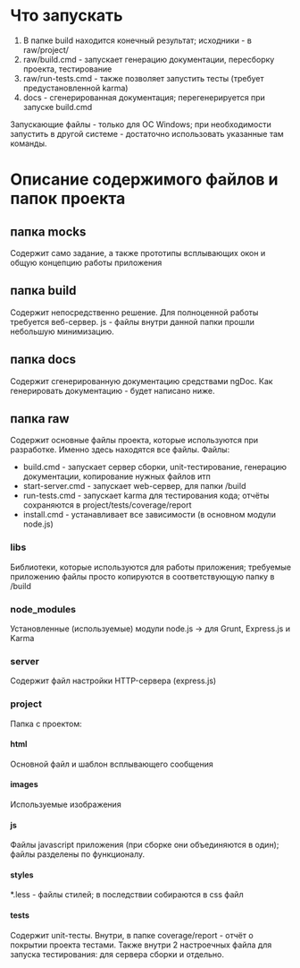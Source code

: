 # Что запускать
1. В папке build находится конечный результат; исходники - в raw/project/
2. raw/build.cmd - запускает генерацию документации, пересборку проекта, тестирование
3. raw/run-tests.cmd - также позволяет запустить тесты (требует предустановленной karma)
4. docs - сгенерированная документация; перегенерируется при запуске build.cmd

Запускающие файлы - только для ОС Windows; при необходимости запустить в другой системе - достаточно использовать указанные там команды.

# Описание содержимого файлов и папок проекта

## папка mocks

Содержит само задание, а также прототипы всплывающих окон и общую концепцию работы приложения

## папка build

Содержит непосредственно решение. Для полноценной работы требуется веб-сервер.
js - файлы внутри данной папки прошли небольшую минимизацию.

## папка docs

Содержит сгенерированную документацию средствами ngDoc. Как генерировать документацию - будет написано ниже.

## папка raw

Содержит основные файлы проекта, которые используются при разработке. Именно здесь находятся все файлы. 
Файлы:
* build.cmd - запускает сервер сборки, unit-тестирование, генерацию документации, копирование нужных файлов итп
* start-server.cmd - запускает web-сервер, для папки /build
* run-tests.cmd - запускает karma для тестирования кода; отчёты сохраняются в project/tests/coverage/report
* install.cmd - устанавливает все зависимости (в основном модули node.js)

### libs
Библиотеки, которые используются для работы приложения; требуемые приложению файлы просто копируются в соответствующую папку в /build

### node_modules
Установленные (используемые) модули node.js -> для Grunt, Express.js и Karma

### server
Содержит файл настройки HTTP-сервера (express.js)

### project
Папка с проектом:

#### html
Основной файл и шаблон всплывающего сообщения

#### images
Используемые изображения

#### js
Файлы javascript приложения (при сборке они объединяются в один); файлы разделены по функционалу.

#### styles
*.less - файлы стилей; в последствии собираются в css файл

#### tests
Содержит unit-тесты. 
Внутри, в папке coverage/report - отчёт о покрытии проекта тестами.
Также внутри 2 настроечных файла для запуска тестирования: для сервера сборки и отдельно.



